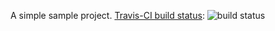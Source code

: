A simple sample project.
[Travis-CI build status](https://travis-ci.org/iguananaut/simcluster): ![build status](https://travis-ci.org/iguananaut/simcluster.svg)

